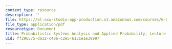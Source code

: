 ```yaml
---
content_type: resource
description: ''
file: https://ol-ocw-studio-app-production.s3.amazonaws.com/courses/6-041sc-probabilistic-systems-analysis-and-applied-probability-fall-2013/ff296575da32c406c2e56131e1e38997_MIT6_041SCF13_L01.pdf
file_type: application/pdf
resourcetype: Document
title: Probabilistic Systems Analysis and Applied Probability, Lecture 1
uid: ff296575-da32-c406-c2e5-6131e1e38997
---
```


